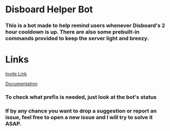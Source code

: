 # Disboard Helper Bot

### This is a bot made to help remind users whenever Disboard's 2 hour cooldown is up. There are also some prebuilt-in commands provided to keep the server light and breezy.

# Links
[Invite Link](https://discord.com/oauth2/authorize?client_id=697682232797560852&scope=bot&permissions=203840)

[Documentation](https://www.notion.so/Disboard-Helper-8a32201bcd0947129b312ff1621563a8)

### To check what prefix is needed, just look at the bot's status

### If by any chance you want to drop a suggestion or report an issue, feel free to open a new issue and I will try to solve it ASAP.
